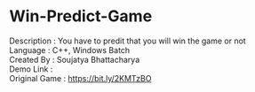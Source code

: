 # Win-Predict-Game
Description : You have to predit that you will win the game or not
<br>
Language : C++, Windows Batch
<br>
Created By : Soujatya Bhattacharya
<br>
Demo Link : 
<br>
Original Game : https://bit.ly/2KMTzBO
